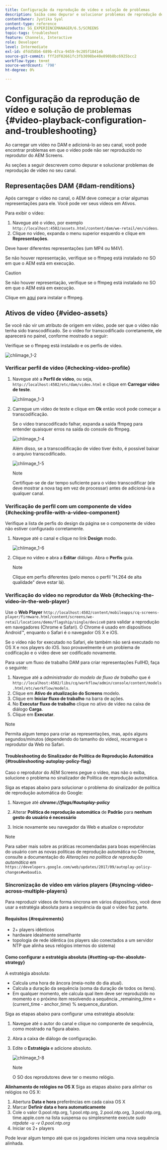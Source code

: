 ```yaml
---
title: Configuração da reprodução de vídeo e solução de problemas
description: Saiba como depurar e solucionar problemas de reprodução de vídeo no seu canal do AEM Screens.
contentOwner: Jyotika Syal
content-type: reference
products: SG_EXPERIENCEMANAGER/6.5/SCREENS
topic-tags: troubleshoot
feature: Channels, Interactive
role: Developer
level: Intermediate
exl-id: dfdd58b6-689b-47ca-9459-9c205f1841eb
source-git-commit: fff2df02661fc3fb3098be40e090b8bc6925bcc2
workflow-type: tm+mt
source-wordcount: '798'
ht-degree: 0%

---
```


# Configuração da reprodução de vídeo e solução de problemas {#video-playback-configuration-and-troubleshooting}

Ao carregar um vídeo no DAM e adicioná-lo ao seu canal, você pode encontrar problemas em que o vídeo pode não ser reproduzido no reprodutor do AEM Screens.

As seções a seguir descrevem como depurar e solucionar problemas de reprodução de vídeo no seu canal.

## Representações DAM {#dam-renditions}

Após carregar o vídeo no canal, o AEM deve começar a criar algumas representações para ele. Você pode ver seus vídeos em Ativos.

Para exibir o vídeo:

1. Navegue até o vídeo, por exemplo `http://localhost:4502/assets.html/content/dam/we-retail/en/videos`.
1. Clique no vídeo, expanda o menu superior esquerdo e clique em **Representações**.

Deve haver diferentes representações (um MP4 ou M4V).

Se não houver representação, verifique se o ffmpeg está instalado no SO em que o AEM está em execução.

>[!CAUTION]
>
>Se não houver representação, verifique se o ffmpeg está instalado no SO em que o AEM está em execução.
>
>Clique em [aqui](https://www.ffmpeg.org/download.html) para instalar o ffmpeg.

## Ativos de vídeo {#video-assets}

Se você não vir um atributo de origem em vídeo, pode ser que o vídeo não tenha sido transcodificado. Se o vídeo for transcodificado corretamente, ele aparecerá no painel, conforme mostrado a seguir:

Verifique se o ffmpeg está instalado e os perfis de vídeo.

![chlimage_1-2](assets/chlimage_1-2.png)

### Verificar perfil de vídeo {#checking-video-profile}

1. Navegue até a **Perfil de vídeo**, ou seja, `http://localhost:4502/etc/dam/video.html` e clique em **Carregar vídeo de teste**.

   ![chlimage_1-3](assets/chlimage_1-3.png)

1. Carregue um vídeo de teste e clique em **Ok** então você pode começar a transcodificação.

   Se o vídeo transcodificado falhar, expanda a saída ffmpeg para entender quaisquer erros na saída do console do ffmpeg.

   ![chlimage_1-4](assets/chlimage_1-4.png)

   Além disso, se a transcodificação de vídeo tiver êxito, é possível baixar o arquivo transcodificado.

   ![chlimage_1-5](assets/chlimage_1-5.png)

   >[!NOTE]
   >
   >Certifique-se de dar tempo suficiente para o vídeo transcodificar (ele deve mostrar a nova tag em vez de processar) antes de adicioná-la a qualquer canal.

### Verificação de perfil com um componente de vídeo {#checking-profile-with-a-video-component}

Verifique a lista de perfis do design da página se o componente de vídeo não estiver configurado corretamente.

1. Navegue até o canal e clique no link **Design** modo.

   ![chlimage_1-6](assets/chlimage_1-6.png)

1. Clique no vídeo e abra a **Editar** diálogo. Abra o **Perfis** guia.

   >[!NOTE]
   >Clique em perfis diferentes (pelo menos o perfil &quot;H.264 de alta qualidade&quot; deve estar lá).

### Verificação do vídeo no reprodutor da Web {#checking-the-video-in-the-web-player}

Use o **Web Player** `http://localhost:4502/content/mobileapps/cq-screens-player/firmware.html/content/screens/we-retail/locations/demo/flagship/single/device0` para validar a reprodução em navegadores (Chrome e Safari). O Chrome é usado em dispositivos Android™, enquanto o Safari é o navegador OS X e iOS.

Se o vídeo não for executado no Safari, ele também não será executado no OS X e nos players do iOS. Isso provavelmente é um problema de codificação e o vídeo deve ser codificado novamente.

Para usar um fluxo de trabalho DAM para criar representações FullHD, faça o seguinte:

1. Navegue até a *administrador do modelo de fluxo de trabalho* que é `http://localhost:4502/libs/cq/workflow/admin/console/content/models.html/etc/workflow/models`.
1. Clique em **Ativo de atualização do Screens** modelo.
1. Clique em **Iniciar fluxo de trabalho** na barra de ações.
1. No **Executar fluxo de trabalho** clique no ativo de vídeo na caixa de diálogo **Carga**.
1. Clique em **Executar**.

>[!NOTE]
>
>Permita algum tempo para criar as representações, mas, após alguns segundos/minutos (dependendo do tamanho do vídeo), recarregue o reprodutor da Web no Safari.

#### Troubleshooting do Sinalizador de Política de Reprodução Automática {#troubleshooting-autoplay-policy-flag}

Caso o reprodutor do AEM Screens pegue o vídeo, mas não o exiba, solucione o problema no sinalizador de Política de reprodução automática.

Siga as etapas abaixo para solucionar o problema do sinalizador de política de reprodução automática do Google:

1. Navegue até ***chrome://flags/#autoplay-policy***
1. Alterar **Política de reprodução automática** de **Padrão** para **nenhum gesto do usuário é necessário**

1. Inicie novamente seu navegador da Web e atualize o reprodutor

>[!NOTE]
>
>Para saber mais sobre as práticas recomendadas para boas experiências do usuário com as novas políticas de reprodução automática no Chrome, consulte a documentação do *Alterações na política de reprodução automática* em `https://developers.google.com/web/updates/2017/09/autoplay-policy-changes#webaudio`.

### Sincronização de vídeo em vários players {#syncing-video-across-multiple-players}

Para reproduzir vídeos de forma síncrona em vários dispositivos, você deve usar a estratégia absoluta para a sequência da qual o vídeo faz parte.

#### Requisitos {#requirements}

* 2+ players idênticos
* hardware idealmente semelhante
* topologia de rede idêntica (os players são conectados a um servidor NTP que alinha seus relógios internos do sistema)

#### Como configurar a estratégia absoluta {#setting-up-the-absolute-strategy}

A estratégia absoluta:

* Calcula uma hora de âncora (meia-noite do dia atual).
* Calcula a duração da sequência (soma da duração de todos os itens).
* Em qualquer momento, ele calcula qual item deve ser reproduzido no momento e o próximo item resolvendo a sequência _remaining_time = (current_time - anchor_time) % sequence_duration.

Siga as etapas abaixo para configurar uma estratégia absoluta:

1. Navegue até o autor do canal e clique no componente de sequência, como mostrado na figura abaixo.
1. Abra a caixa de diálogo de configuração.
1. Edite o **Estratégia** e adicione absoluto.

   ![chlimage_1-8](assets/chlimage_1-8.png)

   >[!NOTE]
   >O SO dos reprodutores deve ter o mesmo relógio.

**Alinhamento de relógios no OS X** Siga as etapas abaixo para alinhar os relógios no OS X:

1. Abertura **Data e hora** preferências em cada caixa OS X
1. Marcar **Definir data e hora automaticamente**
1. Cole o valor 0.pool.ntp.org, 1.pool.ntp.org, 2.pool.ntp.org, 3.pool.ntp.org, time.apple.com na lista suspensa ou simplesmente execute *sudo ntpdate -u -v 0.pool.ntp.org*
1. Iniciar os 2+ players

Pode levar algum tempo até que os jogadores iniciem uma nova sequência alinhada.
